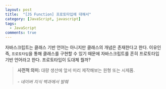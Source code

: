 ```yaml
---
layout: post
title:  "[JS Function] 프로토타입에 대해서"
category: [JavaScript, javascript]
tags:
  - JavaScript
comments: true
---
```


자바스크립트는 클래스 기반 언어는 아니지만 클래스의 개념은 존재한다고 한다. 이유인 즉, `프로토타입`을 통해 클래스를 구현할 수 있기 때문에 자바스크립트를 흔히 프로토타입 기반 언어라고 한다. 프로토타입이 도대체 뭘까?

> **사전적 의미:** 대량 생산에 앞서 미리 제작해보는 원형 또는 시제품. <br /><br />
*- 네이버 지식 백과에서 발췌*

